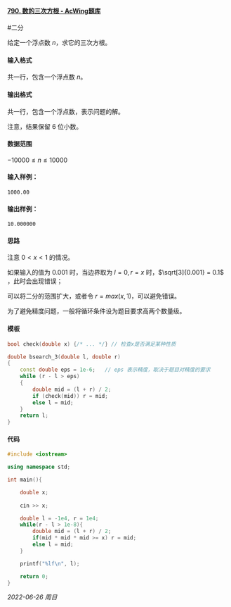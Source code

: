 #### [790. 数的三次方根 - AcWing题库](https://www.acwing.com/problem/content/792/)

#二分

给定一个浮点数 $n$，求它的三次方根。

#### 输入格式

共一行，包含一个浮点数 $n$。

#### 输出格式

共一行，包含一个浮点数，表示问题的解。

注意，结果保留 $6$ 位小数。

#### 数据范围

$−10000≤n≤10000$

#### 输入样例：

```
1000.00
```

#### 输出样例：

```
10.000000
```

#### 思路

注意 $0 < x < 1$  的情况。

如果输入的值为 $0.001$ 时，当边界取为 $l = 0 ,  r = x$ 时，$\sqrt[3]{0.001} = 0.1$ ，此时会出现错误；

可以将二分的范围扩大，或者令 $r = max(x, 1)$，可以避免错误。

为了避免精度问题，一般将循环条件设为题目要求高两个数量级。

#### 模板

```cpp
bool check(double x) {/* ... */} // 检查x是否满足某种性质

double bsearch_3(double l, double r)
{
    const double eps = 1e-6;   // eps 表示精度，取决于题目对精度的要求
    while (r - l > eps)
    {
        double mid = (l + r) / 2;
        if (check(mid)) r = mid;
        else l = mid;
    }
    return l;
}
```

#### 代码

```cpp
#include <iostream>

using namespace std;

int main(){

    double x;
    
    cin >> x;

    double l = -1e4, r = 1e4;
    while(r - l > 1e-8){
        double mid = (l + r) / 2;
        if(mid * mid * mid >= x) r = mid;
        else l = mid;
    }

    printf("%lf\n", l);

    return 0;
}
```


*2022-06-26 周日*